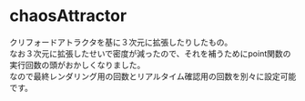 # chaosAttractor  
クリフォードアトラクタを基に３次元に拡張したりしたもの。  
なお３次元に拡張したせいで密度が減ったので、それを補うためにpoint関数の実行回数の頭がおかしくなりました。  
なので最終レンダリング用の回数とリアルタイム確認用の回数を別々に設定可能です。
